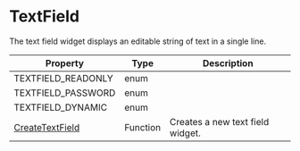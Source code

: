 # TextField #
The text field widget displays an editable string of text in a single line.

| Property | Type | Description |
| --- | --- | --- |
| TEXTFIELD_READONLY | enum | |
| TEXTFIELD_PASSWORD | enum | |
| TEXTFIELD_DYNAMIC | enum | |
| [CreateTextField](CreateTextField) | Function | Creates a new text field widget. |

